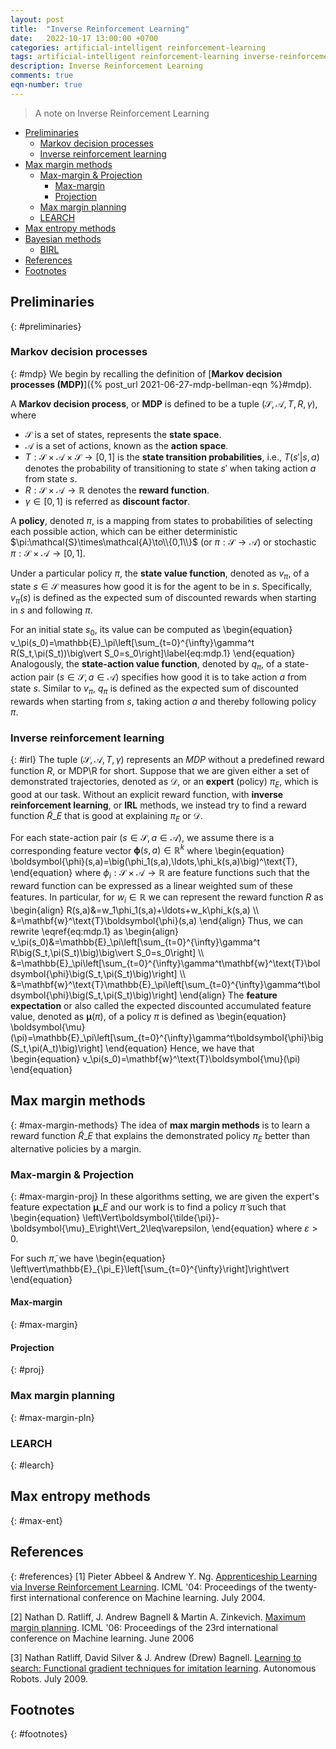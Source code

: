 ```yaml
---
layout: post
title:  "Inverse Reinforcement Learning"
date:   2022-10-17 13:00:00 +0700
categories: artificial-intelligent reinforcement-learning
tags: artificial-intelligent reinforcement-learning inverse-reinforcement-learning
description: Inverse Reinforcement Learning
comments: true
eqn-number: true
---
```

> A note on Inverse Reinforcement Learning

<!-- excerpt-end -->

- [Preliminaries](#preliminaries)
	- [Markov decision processes](#mdp)
	- [Inverse reinforcement learning](#irl)
- [Max margin methods](#max-margin-methods)
	- [Max-margin & Projection](#max-margin-proj)
		- [Max-margin](#max-margin)
		- [Projection](#proj)
	- [Max margin planning](#max-margin-pln)
	- [LEARCH](#learch)
- [Max entropy methods](#max-ent)
- [Bayesian methods](#bayes)
	- [BIRL](#birl)
- [References](#references)
- [Footnotes](#footnotes)

## Preliminaries
{: #preliminaries}

	
### Markov decision processes
{: #mdp}
We begin by recalling the definition of [**Markov decision processes (MDP)**]({% post_url 2021-06-27-mdp-bellman-eqn %}#mdp).

A **Markov decision process**, or **MDP** is defined to be a tuple $(\mathcal{S},\mathcal{A},T,R,\gamma)$, where
- $\mathcal{S}$ is a set of states, represents the **state space**.
- $\mathcal{A}$ is a set of actions, known as the **action space**.
- $T:\mathcal{S}\times\mathcal{A}\times\mathcal{S}\to[0,1]$ is the **state transition probabilities**, i.e., $T(s'\vert s,a)$ denotes the probability of transitioning to state $s'$ when taking action $a$ from state $s$.
- $R:\mathcal{S}\times\mathcal{A}\to\mathbb{R}$ denotes the **reward function**.
- $\gamma\in[0,1]$ is referred as **discount factor**.

A **policy**, denoted $\pi$, is a mapping from states to probabilities of selecting each possible action, which can be either deterministic $\pi:\mathcal{S}\times\mathcal{A}\to\\{0,1\\}$ (or $\pi:\mathcal{S}\to\mathcal{A}$) or stochastic $\pi:\mathcal{S}\times\mathcal{A}\to[0,1]$.

Under a particular policy $\pi$, the **state value function**, denoted as $v_\pi$, of a state $s\in\mathcal{S}$ measures how good it is for the agent to be in $s$. Specifically, $v_\pi(s)$ is defined as the expected sum of discounted rewards when starting in $s$ and following $\pi$.

For an initial state $s_0$, its value can be computed as
\begin{equation}
v_\pi(s_0)=\mathbb{E}\_\pi\left[\sum_{t=0}^{\infty}\gamma^t R(S_t,\pi(S_t))\big\vert S_0=s_0\right]\label{eq:mdp.1}
\end{equation}
Analogously, the **state-action value function**, denoted by $q_\pi$, of a state-action pair $(s\in\mathcal{S},a\in\mathcal{A})$ specifies how good it is to take action $a$ from state $s$. Similar to $v_\pi$, $q_\pi$ is defined as the expected sum of discounted rewards when starting from $s$, taking action $a$ and thereby following policy $\pi$.

### Inverse reinforcement learning
{: #irl}
The tuple $(\mathcal{S},\mathcal{A},T,\gamma)$ represents an $MDP$ without a predefined reward function $R$, or MDP\R for short. Suppose that we are given either a set of demonstrated trajectories, denoted as $\mathcal{D}$, or an **expert** (policy) $\pi_E$, which is good at our task. Without an explicit reward function, with **inverse reinforcement learning**, or **IRL** methods, we instead try to find a reward function $\tilde{R}\_E$ that is good at explaining $\pi_E$ or $\mathcal{D}$.

For each state-action pair $(s\in\mathcal{S},a\in\mathcal{A})$, we assume there is a corresponding feature vector $\boldsymbol{\phi}(s,a)\in\mathbb{R}^k$ where
\begin{equation}
\boldsymbol{\phi}(s,a)=\big(\phi_1(s,a),\ldots,\phi_k(s,a)\big)^\text{T},
\end{equation}
where $\phi_i:\mathcal{S}\times\mathcal{A}\to\mathbb{R}$ are feature functions such that the reward function can be expressed as a linear weighted sum of these features. In particular, for $w_i\in\mathbb{R}$ we can represent the reward function $R$ as
\begin{align}
R(s,a)&=w_1\phi_1(s,a)+\ldots+w_k\phi_k(s,a) \\\\ &=\mathbf{w}^\text{T}\boldsymbol{\phi}(s,a)
\end{align}
Thus, we can rewrite \eqref{eq:mdp.1} as
\begin{align}
v_\pi(s_0)&=\mathbb{E}\_\pi\left[\sum_{t=0}^{\infty}\gamma^t R\big(S_t,\pi(S_t)\big)\big\vert S_0=s_0\right] \\\\ &=\mathbb{E}\_\pi\left[\sum_{t=0}^{\infty}\gamma^t\mathbf{w}^\text{T}\boldsymbol{\phi}\big(S_t,\pi(S_t)\big)\right] \\\\ &=\mathbf{w}^\text{T}\mathbb{E}\_\pi\left[\sum_{t=0}^{\infty}\gamma^t\boldsymbol{\phi}\big(S_t,\pi(S_t)\big)\right]
\end{align}
The **feature expectation** or also called the expected discounted accumulated feature value, denoted as $\boldsymbol{\mu}(\pi)$, of a policy $\pi$ is defined as
\begin{equation}
\boldsymbol{\mu}(\pi)=\mathbb{E}\_\pi\left[\sum_{t=0}^{\infty}\gamma^t\boldsymbol{\phi}\big(S_t,\pi(A_t)\big)\right]
\end{equation}
Hence, we have that
\begin{equation}
v_\pi(s_0)=\mathbf{w}^\text{T}\boldsymbol{\mu}(\pi)
\end{equation}

## Max margin methods
{: #max-margin-methods}
The idea of **max margin methods** is to learn a reward function $\tilde{R}\_E$ that explains the demonstrated policy $\pi_E$ better than alternative policies by a margin.

### Max-margin & Projection
{: #max-margin-proj}
In these algorithms setting, we are given the expert's feature expectation $\boldsymbol{\mu}\_E$ and our work is to find a policy $\tilde{\pi}$ such that
\begin{equation}
\left\Vert\boldsymbol{\tilde{\pi}}-\boldsymbol{\mu}\_E\right\Vert_2\leq\varepsilon,
\end{equation}
where $\varepsilon>0$.

For such $\tilde{\pi}$, we have
\begin{equation}
\left\vert\mathbb{E}\_{\pi_E}\left[\sum_{t=0}^{\infty}\right]\right\vert
\end{equation}

#### Max-margin
{: #max-margin}

#### Projection
{: #proj}

### Max margin planning
{: #max-margin-pln}

### LEARCH
{: #learch}

## Max entropy methods
{: #max-ent}

## References
{: #references}
[1] Pieter Abbeel & Andrew Y. Ng. [Apprenticeship Learning via Inverse Reinforcement Learning](https://doi.org/10.1145/1015330.1015430). ICML '04: Proceedings of the twenty-first international conference on Machine learning. July 2004.

[2] Nathan D. Ratliff, J. Andrew Bagnell & Martin A. Zinkevich. [Maximum margin planning](https://doi.org/10.1145/1143844.1143936). ICML '06: Proceedings of the 23rd international conference on Machine learning. June 2006

[3] Nathan Ratliff, David Silver & J. Andrew (Drew) Bagnell. [Learning to search: Functional gradient techniques for imitation learning](https://www.ri.cmu.edu/publications/learning-to-search-functional-gradient-techniques-for-imitation-learning/). Autonomous Robots. July 2009.

## Footnotes
{: #footnotes}